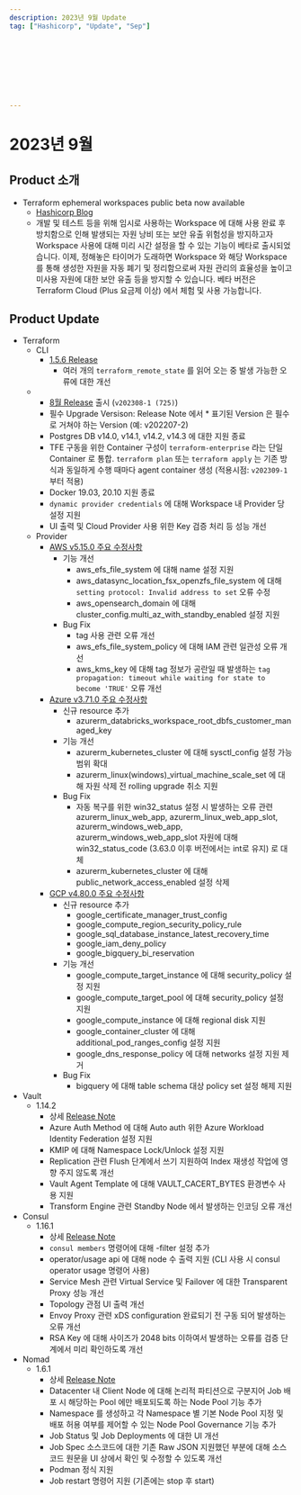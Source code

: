 ```yaml
---
description: 2023년 9월 Update
tag: ["Hashicorp", "Update", "Sep"]









---
```


# 2023년 9월



## Product 소개

- Terraform ephemeral workspaces public beta now available
  - [Hashicorp Blog](https://www.hashicorp.com/blog/terraform-ephemeral-workspaces-public-beta-now-available)
  - 개발 및 테스트 등을 위해 임시로 사용하는 Workspace 에 대해 사용 완료 후 방치함으로 인해 발생되는 자원 낭비 또는 보안 유출 위험성을 방지하고자 Workspace 사용에 대해 미리 시간 설정을 할 수 있는 기능이 베타로 출시되었습니다. 이제, 정해놓은 타이머가 도래하면 Workspace 와 해당 Workspace 를 통해 생성한 자원을 자동 폐기 및 정리함으로써 자원 관리의 효율성을 높이고 미사용 자원에 대한 보안 유출 등을 방지할 수 있습니다. 베타 버전은 Terraform Cloud (Plus 요금제 이상) 에서 체험 및 사용 가능합니다.



## Product Update

- Terraform
  - CLI
    - [1.5.6 Release](https://github.com/hashicorp/terraform/releases/tag/v1.5.6)
      - 여러 개의 `terraform_remote_state` 를 읽어 오는 중 발생 가능한 오류에 대한 개선
  - - [8월 Release](https://developer.hashicorp.com/terraform/enterprise/releases/2023/v202308-1) 출시 (`v202308-1 (725)`)
    - 필수 Upgrade Versison: Release Note 에서 * 표기된 Version 은 필수로 거쳐야 하는 Version (예: v202207-2)
    - Postgres DB v14.0, v14.1, v14.2, v14.3 에 대한 지원 종료
    - TFE 구동을 위한 Container 구성이  `terraform-enterprise` 라는 단일 Container 로 통합. `terraform plan` 또는 `terraform apply` 는 기존 방식과 동일하게 수행 때마다 agent container 생성 (적용시점: `v202309-1` 부터 적용)
    - Docker 19.03, 20.10 지원 종료
    - `dynamic provider credentials` 에 대해 Workspace 내 Provider 당 설정 지원
    - UI 출력 및 Cloud Provider 사용 위한 Key 검증 처리 등 성능 개선
  - Provider
    - [AWS v5.15.0 주요 수정사항](https://github.com/hashicorp/terraform-provider-aws/releases/tag/v5.15.0)
      - 기능 개선
        - aws_efs_file_system 에 대해 name 설정 지원
        - aws_datasync_location_fsx_openzfs_file_system 에 대해 `setting protocol: Invalid address to set` 오류 수정
        - aws_opensearch_domain 에 대해 cluster_config.multi_az_with_standby_enabled 설정 지원
      - Bug Fix
        - tag 사용 관련 오류 개선
        - aws_efs_file_system_policy 에 대해 IAM 관련 일관성 오류 개선
        - aws_kms_key 에 대해 tag 정보가 공란일 때 발생하는 `tag propagation: timeout while waiting for state to become 'TRUE'` 오류 개선
    - [Azure v3.71.0 주요 수정사항](https://github.com/hashicorp/terraform-provider-azurerm/releases/tag/v3.71.0)
      - 신규 resource 추가
        - azurerm_databricks_workspace_root_dbfs_customer_managed_key
      - 기능 개선
        - azurerm_kubernetes_cluster 에 대해 sysctl_config 설정 가능 범위 확대
        - azurerm_linux(windows)_virtual_machine_scale_set 에 대해 자원 삭제 전 rolling upgrade 취소 지원
      - Bug Fix
        - 자동 복구를 위한 win32_status 설정 시 발생하는 오류 관련 azurerm_linux_web_app, azurerm_linux_web_app_slot, azurerm_windows_web_app, azurerm_windows_web_app_slot 자원에 대해 win32_status_code (3.63.0 이후 버전에서는 int로 유지) 로 대체 
        - azurerm_kubernetes_cluster 에 대해 public_network_access_enabled 설정 삭제
    - [GCP v4.80.0 주요 수정사항](https://github.com/hashicorp/terraform-provider-google/releases/tag/v4.80.0) 
      -  신규 resource 추가
         -  google_certificate_manager_trust_config
         -  google_compute_region_security_policy_rule
         -  google_sql_database_instance_latest_recovery_time
         -  google_iam_deny_policy
         -  google_bigquery_bi_reservation
      -  기능 개선
         -  google_compute_target_instance 에 대해 security_policy 설정 지원
         -  google_compute_target_pool 에 대해 security_policy 설정 지원
         -  google_compute_instance 에 대해 regional disk 지원
         -  google_container_cluster 에 대해 additional_pod_ranges_config 설정 지원
         -  google_dns_response_policy 에 대해 networks 설정 지원 제거
      -  Bug Fix
         -  bigquery 에 대해 table schema 대상 policy set 설정 해제 지원
- Vault
  - 1.14.2
    - 상세 [Release Note](https://github.com/hashicorp/vault/releases/tag/v1.14.2)
    - Azure Auth Method 에 대해 Auto auth 위한 Azure Workload Identity Federation 설정 지원
    - KMIP 에 대해 Namespace Lock/Unlock 설정 지원
    - Replication 관련 Flush 단계에서 쓰기 지원하여 Index 재생성 작업에 영향 주지 않도록 개선
    - Vault Agent Template 에 대해 VAULT_CACERT_BYTES 환경변수 사용 지원
    - Transform Engine 관련 Standby Node 에서 발생하는 인코딩 오류 개선
- Consul
  - 1.16.1
    - 상세 [Release Note](https://github.com/hashicorp/consul/releases/tag/v1.16.1)
    - `consul members` 명령어에 대해 -filter 설정 추가
    - operator/usage api 에 대해 node 수 출력 지원 (CLI 사용 시 consul operator usage 명령어 사용)
    - Service Mesh 관련 Virtual Service 및 Failover 에 대한  Transparent Proxy 성능 개선 
    - Topology 관점 UI 출력 개선
    - Envoy Proxy 관련 xDS configuration 완료되기 전 구동 되어 발생하는 오류 개선
    - RSA Key 에 대해 사이즈가 2048 bits 이하여서 발생하는 오류를 검증 단계에서 미리 확인하도록 개선
- Nomad
  - 1.6.1
    - 상세 [Release Note](https://github.com/hashicorp/nomad/releases/tag/v1.6.1)
    - Datacenter 내 Client Node 에 대해 논리적 파티션으로 구분지어 Job 배포 시 해당하는 Pool 에만 배포되도록 하는 Node Pool 기능 추가
    - Namespace 를 생성하고 각 Namespace 별 기본 Node Pool 지정 및 배포 허용 여부를 제어할 수 있는 Node Pool Governance 기능 추가
    - Job Status 및 Job Deployments 에 대한 UI 개선
    - Job Spec 소스코드에 대한 기존 Raw JSON 지원했던 부분에 대해 소스코드 원문을 UI 상에서 확인 및 수정할 수 있도록 개선
    - Podman 정식 지원
    - Job restart 명령어 지원 (기존에는 stop 후 start) 
